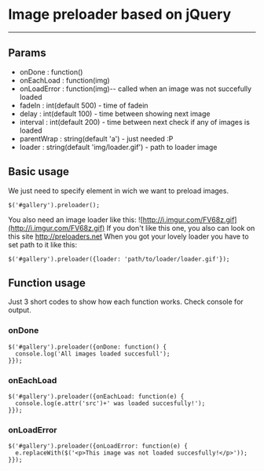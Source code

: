 # Image preloader based on jQuery #

---

## Params ##
  * onDone : function()
  * onEachLoad : function(img)
  * onLoadError : function(img)-- called when an image was not succefully loaded
  * fadeIn : int(default 500) - time of fadein
  * delay : int(default 100) - time between showing next image
  * interval : int(default 200) - time between next check if any of images is loaded
  * parentWrap : string(default 'a') - just needed :P
  * loader : string(default 'img/loader.gif') - path to loader image

## Basic usage ##
We just need to specify element in wich we want to preload images.

`$('#gallery').preloader();`

You also need an image loader like this: ![http://i.imgur.com/FV68z.gif](http://i.imgur.com/FV68z.gif)
If you don't like this one, you also can look on this site http://preloaders.net
When you got your lovely loader you have to set path to it like this:

`$('#gallery').preloader({loader: 'path/to/loader/loader.gif'});`


## Function usage ##
Just 3 short codes to show how each function works. Check console for output.
### onDone ###
```
$('#gallery').preloader({onDone: function() {
  console.log('All images loaded succesfull');
}});
```

### onEachLoad ###
```
$('#gallery').preloader({onEachLoad: function(e) {
  console.log(e.attr('src')+' was loaded succesfully!');
}});
```

### onLoadError ###
```
$('#gallery').preloader({onLoadError: function(e) {
  e.replaceWith($('<p>This image was not loaded succesfully!</p>'));
}});
```